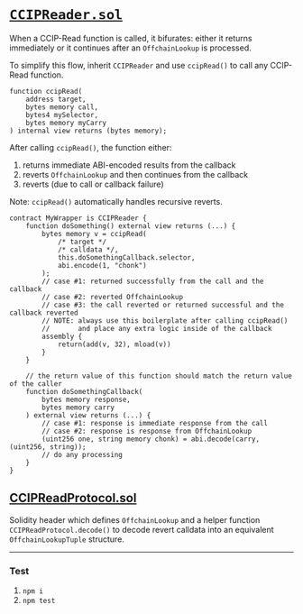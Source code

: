 # [`CCIPReader.sol`](./contracts//CCIPReader.sol)

When a CCIP-Read function is called, it bifurates: either it returns immediately or it continues after an `OffchainLookup` is processed.

To simplify this flow, inherit `CCIPReader` and use `ccipRead()` to call any CCIP-Read function.

```solidity
function ccipRead(
    address target, 
    bytes memory call, 
    bytes4 mySelector,
    bytes memory myCarry
) internal view returns (bytes memory);
```

After calling `ccipRead()`, the function either:
1. returns immediate ABI-encoded results from the callback
2. reverts `OffchainLookup` and then continues from the callback
3. reverts (due to call or callback failure)

Note: `ccipRead()` automatically handles recursive reverts.

```solidity
contract MyWrapper is CCIPReader {
    function doSomething() external view returns (...) {
        bytes memory v = ccipRead(
            /* target */
            /* calldata */,
            this.doSomethingCallback.selector, 
            abi.encode(1, "chonk")
        );
        // case #1: returned successfully from the call and the callback
        // case #2: reverted OffchainLookup
        // case #3: the call reverted or returned successful and the callback reverted
        // NOTE: always use this boilerplate after calling ccipRead()
        //       and place any extra logic inside of the callback
        assembly {
            return(add(v, 32), mload(v))
        }
    }

    // the return value of this function should match the return value of the caller
    function doSomethingCallback(
        bytes memory response, 
        bytes memory carry
    ) external view returns (...) {
        // case #1: response is immediate response from the call
        // case #2: response is response from OffchainLookup
        (uint256 one, string memory chonk) = abi.decode(carry, (uint256, string));
        // do any processing
    }
}
```

## [CCIPReadProtocol.sol](./contracts/CCIPReadProtocol.sol)

Solidity header which defines `OffchainLookup` and a helper function `CCIPReadProtocol.decode()` to decode revert calldata into an equivalent `OffchainLookupTuple` structure.

---

### Test

1. `npm i`
2. `npm test`
